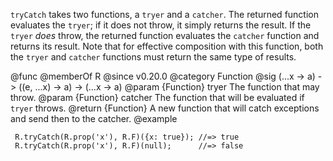 `tryCatch` takes two functions, a `tryer` and a `catcher`. The returned
function evaluates the `tryer`; if it does not throw, it simply returns the
result. If the `tryer` *does* throw, the returned function evaluates the
`catcher` function and returns its result. Note that for effective
composition with this function, both the `tryer` and `catcher` functions
must return the same type of results.

@func
@memberOf R
@since v0.20.0
@category Function
@sig (...x -> a) -> ((e, ...x) -> a) -> (...x -> a)
@param {Function} tryer The function that may throw.
@param {Function} catcher The function that will be evaluated if `tryer` throws.
@return {Function} A new function that will catch exceptions and send then to the catcher.
@example

     R.tryCatch(R.prop('x'), R.F)({x: true}); //=> true
     R.tryCatch(R.prop('x'), R.F)(null);      //=> false
